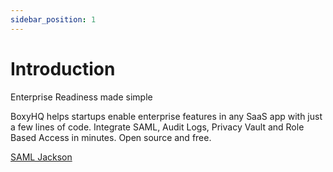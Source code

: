 ```yaml
---
sidebar_position: 1
---
```


# Introduction

Enterprise Readiness made simple

BoxyHQ helps startups enable enterprise features in any SaaS app with just a few lines of code. Integrate SAML, Audit Logs, Privacy Vault and Role Based Access in minutes. Open source and free.

[SAML Jackson](./jackson/introduction.md)
